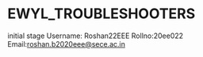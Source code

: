 # EWYL_TROUBLESHOOTERS
initial stage
Username: Roshan22EEE
Rollno:20ee022
Email:roshan.b2020eee@sece.ac.in
